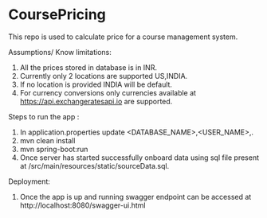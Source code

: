 # CoursePricing
This repo is used to calculate price for a course management system.

Assumptions/ Know limitations:
1. All the prices stored in database is in INR.
2. Currently only 2 locations are supported US,INDIA.
3. If no location is provided INDIA will be default.
4. For currency conversions only currencies available at https://api.exchangeratesapi.io are supported.


Steps to run the app :
1. In application.properties update <DATABASE_NAME>,<USER_NAME>,<PASSWORD>.
2. mvn clean install
3. mvn spring-boot:run
4. Once server has started successfully onboard data using sql file present at /src/main/resources/static/sourceData.sql.

Deployment:
1. Once the app is up and running swagger endpoint can be accessed at http://localhost:8080/swagger-ui.html

